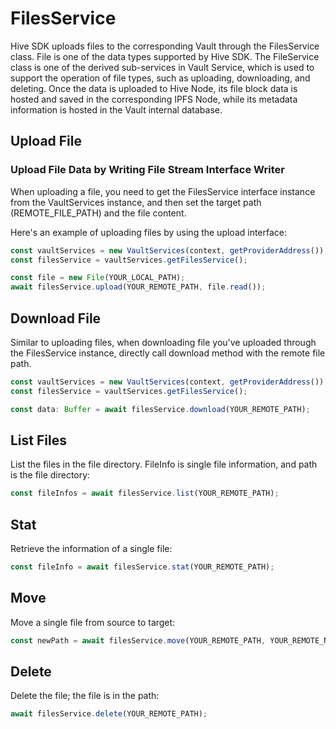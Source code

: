 # FilesService

Hive SDK uploads files to the corresponding Vault through the FilesService class. File is one of the data types supported by Hive SDK. The FileService class is one of the derived sub-services in Vault Service, which is used to support the operation of file types, such as uploading, downloading, and deleting. Once the data is uploaded to Hive Node, its file block data is hosted and saved in the corresponding IPFS Node, while its metadata information is hosted in the Vault internal database.

## Upload File

### Upload File Data by Writing File Stream Interface Writer

When uploading a file, you need to get the FilesService interface instance from the VaultServices instance, and then set the target path (REMOTE\_FILE\_PATH) and the file content.

Here's an example of uploading files by using the upload interface:

```javascript
const vaultServices = new VaultServices(context, getProviderAddress());
const filesService = vaultServices.getFilesService();

const file = new File(YOUR_LOCAL_PATH);
await filesService.upload(YOUR_REMOTE_PATH, file.read());
```

## Download File

Similar to uploading files, when downloading file you've uploaded through the FilesService instance, directly call download method with the remote file path.

```javascript
const vaultServices = new VaultServices(context, getProviderAddress());
const filesService = vaultServices.getFilesService();

const data: Buffer = await filesService.download(YOUR_REMOTE_PATH);
```

## List Files

List the files in the file directory. FileInfo is single file information, and path is the file directory:

```javascript
const fileInfos = await filesService.list(YOUR_REMOTE_PATH);
```

## Stat

Retrieve the information of a single file:

```javascript
const fileInfo = await filesService.stat(YOUR_REMOTE_PATH);
```

## Move

Move a single file from source to target:

```javascript
const newPath = await filesService.move(YOUR_REMOTE_PATH, YOUR_REMOTE_NEW_PATH);
```

## Delete

Delete the file; the file is in the path:

```javascript
await filesService.delete(YOUR_REMOTE_PATH);
```

